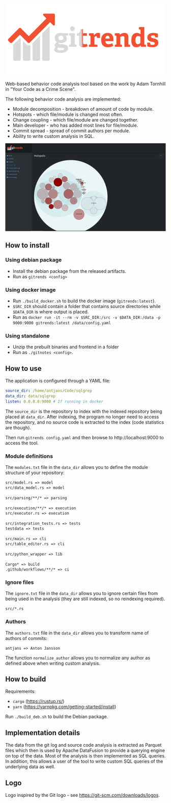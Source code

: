 ![Gitrends](frontend/static/images/Logo.png)

Web-based behavior code analysis tool based on the work by Adam Tornhill in "Your Code as a Crime Scene".

The following behavior code analysis are implemented:

* Module decomposition - breakdown of amount of code by module.
* Hotspots - which file/module is changed most often.
* Change coupling - which file/module are changed together.
* Main developer - who has added most lines for file/module.
* Commit spread - spread of commit authors per module.
* Ability to write custom analysis in SQL.

![Gitrends](Screenshot.png)

## How to install

### Using debian package
* Install the debian package from the released artifacts.
* Run as `gitrends <config>`

### Using docker image
* Run `./build_docker.sh` to build the docker image (`gitrends:latest`).
* `$SRC_DIR` should contain a folder that contains source directories while `$DATA_DIR` is where output is placed.
* Run as `docker run -it --rm -v $SRC_DIR:/src -v $DATA_DIR:/data -p 9000:9000 gitrends:latest /data/config.yaml`

### Using standalone
* Unzip the prebuilt binaries and frontend in a folder
* Run as `./gitnotes <config>`.

## How to use
The application is configured through a YAML file:
```yaml
source_dir: /home/antjans/Code/sqlgrep
data_dir: data/sqlgrep
listen: 0.0.0.0:9000 # If running in docker
```

The `source_dir` is the repository to index with the indexed repository being placed at `data_dir`.
After indexing, the program no longer need to access the repository, and no source code is extracted to the index (code statistics are though).

Then run `gitrends config.yaml` and then browse to http://localhost:9000 to access the tool.

### Module definitions
The `modules.txt` file in the `data_dir` allows you to define the module structure of your repository:
```text
src/model.rs => model
src/data_model.rs => model

src/parsing/**/* => parsing

src/execution/**/* => execution
src/executor.rs => execution

src/integration_tests.rs => tests
testdata => tests

src/main.rs => cli
src/table_editor.rs => cli

src/python_wrapper => lib

Cargo* => build
.github/workflows/**/* => ci
```

### Ignore files
The `ignore.txt` file in the `data_dir` allows you to ignore certain files from being used in the analysis (they are still indexed, so no reindexing required).
```text
src/*.rs
```

### Authors
The `authors.txt` file in the `data_dir` allows you to transform name of authors of commits:
```text
antjans => Anton Jansson
```

The function `normalize_author` allows you to normalize any author as defined above when writing custom analysis.

## How to build
Requirements:
* `cargo` (https://rustup.rs/)
* `yarn` (https://yarnpkg.com/getting-started/install)

Run `./build_deb.sh` to build the Debian package.

## Implementation details
The data from the git log and source code analysis is extracted as Parquet files which then is used by Apache DataFusion to provide a querying engine on top of the data. 
Most of the analysis is then implemented as SQL queries. In addition, this allows a user of the tool to write custom SQL queries of the underlying data as well.

## Logo
Logo inspired by the Git logo - see https://git-scm.com/downloads/logos.
